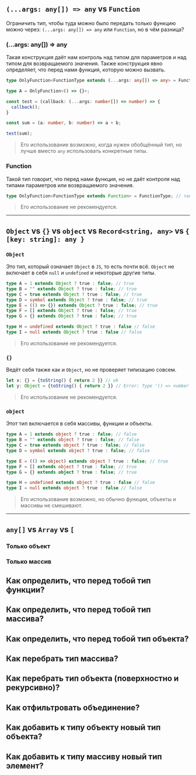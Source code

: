 ## `(...args: any[]) => any` vs `Function`

Ограничить тип, чтобы туда можно было передать только функцию можно через: `(...args: any[]) => any` или `Function`, но в чём разница?
### (...args: any[]) => any

Такая конструкция даёт нам контроль над типом для параметров и над типом для возвращаемого значения. Также конструкция явно определяет, что перед нами функция, которую можно вызвать.

```ts
type OnlyFunction<FunctionType extends (...args: any[]) => any> = FunctionType;

type A = OnlyFunction<() => {}>;

const test = (callback: (...args: number[]) => number) => {
  callback();
}

const sum = (a: number, b: number) => a + b;

test(sum);
```

> Его использование возможно, когда нужен обобщённый тип, но лучше вместо `any` использовать конкретные типы.
### Function

Такой тип говорит, что перед нами функция, но не даёт контроля над типами параметров или возвращаемого значения.

```ts
type OnlyFunction<FunctionType extends Function> = FunctionType; // так не делать!
```

> Его использование не рекомендуется.

---
## `Object` vs `{}` vs `object` vs `Record<string, any>` vs `{ [key: string]: any }`

### `Object`

Это тип, который означает `Object` в `JS`, то есть почти всё. `Object` не включает в себя `null` и `undefined` и некоторые другие типы.

```ts
type A = 1 extends Object ? true : false; // true
type B = "" extends Object ? true : false; // true
type C = true extends Object ? true : false; // true
type D = symbol extends Object ? true : false; // true
type E = (() => {}) extends Object ? true : false; // true
type F = [] extends Object ? true : false; // true
type G = {} extends Object ? true : false; // true

type H = undefined extends Object ? true : false // false
type I = null extends Object ? true : false // false
```

> Его использование не рекомендуется.
### `{}`

Ведёт себя также как и `Object`, но не проверяет типизацию совсем.

```ts
let x: {} = {toString() { return 2 }} // ok
let y: Object = {toString() { return 2 }} // Error: Type '() => number' is not assignable to type '() => string'.
```

> Его использование не рекомендуется.

### `object`

Этот тип включается в себя массивы, функции и объекты.

```ts
type A = 1 extends object ? true : false; // false
type B = "" extends object ? true : false; // false
type C = true extends object ? true : false; // false
type D = symbol extends object ? true : false; // false

type E = (() => object) extends object ? true : false; // true
type F = [] extends object ? true : false; // true
type G = {} extends object ? true : false; // true

type H = undefined extends object ? true : false // false
type I = null extends object ? true : false // false
```

> Его использование возможно, но обычно функции, объекты и массивы не смешивают.

---

## `any[]` vs `Array` vs `[`



### Только объект

### Только массив

## Как определить, что перед тобой тип функции?

## Как определить, что перед тобой тип массива?

## Как определить, что перед тобой тип объекта?

## Как перебрать тип массива?

## Как перебрать тип объекта (поверхностно и рекурсивно)?

## Как отфильтровать объединение?

## Как добавить к типу объекту новый тип объекта?

## Как добавить к типу массиву новый тип элемент?